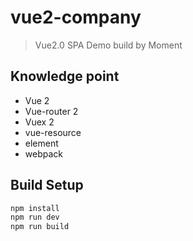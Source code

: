 # vue2-company

> Vue2.0 SPA Demo build by Moment

## Knowledge point

- Vue 2
- Vue-router 2
- Vuex 2
- vue-resource
- element
- webpack

## Build Setup

``` bash
npm install
npm run dev
npm run build
```

